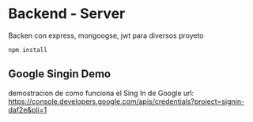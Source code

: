 # Backend - Server

Backen con express, mongoogse, jwt
para diversos proyeto 

```
npm install

```

## Google Singin Demo

demostracion de como funciona el Sing In de Google 
url: https://console.developers.google.com/apis/credentials?project=signin-daf2e&pli=1

 